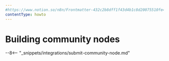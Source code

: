 ```yaml
---
#https://www.notion.so/n8n/Frontmatter-432c2b8dff1f43d4b1c8d20075510fe4
contentType: howto
---
```


# Building community nodes

--8<-- "_snippets/integrations/submit-community-node.md"
